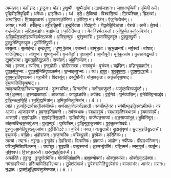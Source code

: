 

  
त्वम्म॒हान्। म॒हाँ इ॑न्द्र। इ॒न्द्र॒यः। योह॑। ह॒शुष्मैः॑। शुष्मै॒र्द्यावा॑। द्यावा॑जज्ञा॒नः। ज॒ज्ञा॒नःपृ॑थि॒वी। पृ॒थि॒वी अमे॑। पृ॒थि॒वीइति॑पृ॒थि॒वी। अमे॑धाः। धा॒इति॑धाः।। य्ध॑। ह॒ते॒। ते॒विश्वा॑। विश्वा॑गि॒रयः॑। गि॒रय॑श्चित्। चि॒दभ्वा॑। अभ्वा॑भि॒या। भि॒यादृ॒ह्ळासः॑। दृ॒ह्ळासः॑की॒रिणाः॑। की॒रिणा॒ न। नैज॑न्। ऐज्॒नित्यैज॑न्।।  
आयत्। य्धरी॑। हरी॑इन्द्र। हरी॒इति॒हरी॑। इ॒न्द्र॒विव्र॑ता। विव्र॑ता॒वेः। विव्र॒तेति॒विऽव्र॑ता। वेराते॑। आते॑। ते॒वज्रं॑। वज्रं॑जरि॒ता। ज॒रि॒ताबा॒ह्वोः। बा॒ह्वोर्धा॑त्। धा॒दिति॑धात्।। येना॑विहर्यतक्रतो। अ॒वि॒ह॒र्य॒तक्र॒तो॒अ॒मित्रा॑न्। अ॒वि॒ह॒र्य॒त॒क्र॒तो॒इत्य॑विहर्यतऽक्रतो। अ॒मित्रा॒न्पुरः॑। पुर॑इ॒ष्णासि॑। इ॒ष्णासि॑पुरुहूत। पु॒रु॒हू॒तपू॒र्वीः। पु॒रु॒हू॒तेति॑पुरुऽहूत। पू॒र्वीरिति॑पू॒र्वीः।।  
त्वस॒त्यः। स॒त्यइ॑न्द्र। इ॒न्द्रधृ॒ष्णुः। धृ॒ष्णु रे॒तान्। ए॒तान्त्वं। त्वमृ॑भु॒क्षाः। ऋ॒भु॒क्षानर्यः॑। नर्य॒स्त्वं। त्वंषाट्। षाळिति॒षाट्।। त्वंशुष्णं॑। शुष्णं॑वृ॒जने॑। वृ॒जने॑पृ॒क्षे। पृ॒क्षआ॒णौ। आ॒णौयूने॑। यूने॒कुत्सा॑य। कुत्सा॑यद्यु॒मते॑। द्यु॒मते॒सचा॑। द्यु॒मत॒इति॑द्यु॒ऽमते॑। सचा॑हन्। अ॒ह्॒नित्य॑हन्।।  
त्वंह॑। ह॒त्यत्। त्यदि॑न्द्र। इ॒न्द्र॒चो॒दीः॒। चो॒दी॒स्सखा॑। सखा॑वृ॒त्रं। वृ॒त्रंयत्। यद्व॑ज्रिन्। व॒ज्रि॒न्वृ॒ष॒क॒र्म॒न्। वृ॒ष॒क॒र्म्॒नु॒भ्नाः। वृ॒ष॒क॒र्म्॒निति॑वृषऽकर्मन्। उ॒भ्नाइत्यु॒भ्नाः।। य्ध॑। ह॒शू॒र॒। शू॒र॒वृ॒ष॒म॒णः॒। वृ॒ष॒म॒णः॒प॒रा॒चैः। वृ॒ष॒म॒न॒इति॑वृषऽमनः। परा॒चैर्वि। विदस्यू॑न्। दस्यूँ॒र्योनौ॑। योना॒वकृ॑तः। अकृ॑तोवृथा॒षाट्। वृथा॒षाळिति॑वृ॒था॒षाट्।।  
त्वांह॒त्यादि॒न्द्रारि॑षण्यन्दृ॒ह्ळस्य॑। दृ॒ळस्य॑चित्। चि॒न्मर्ता॑नां। मर्ता॑ना॒मजु॑ष्टौ। अजु॑ष्टा॒वित्यजु॑ष्टौ।। व्य१॒॑अ॒स्मत्। अ॒स्मदाकाष्टाः॑। आकाष्ठाः॑। काष्ठा॒अर्व॑ते। अर्व॑तेवः। व॒र्घ॒नेव॑। घ॒नेव॑वज्रिन्। घ॒नेवेति॑घ॒नाऽइ॑व। व॒ज्रि॒न्च्छ्न॒थि॒हि॒। श्न॒थि॒ह्य॒मित्रा॑न्। अ॒मित्रा॒नित्य॒मित्रा॑न्।। 4 ।।  
त्वांह॑। ह॒त्यदि॒न्द्रार्ण॑सातौ॒स्व॑र्मीह्ळॆ। अर्ण॑साता॒वित्यर्ण॑ऽसातौ। स्व॑र्मीह्ळॆ॒नरः॑। स्व॑र्मीह्ळ॒इति॒स्वः॑ऽमीह्ळॆ। नर॑ आ॒जा। आ॒जाह॑वन्ते। ह॒व॒न्त॒इति॑हवन्ते।। तव॑स्वधावः। स्व॒धा॒व॒इ॒यं। स्व॒धा॒व॒इति॑स्वधाऽवः। इ॒यमास॑म॒र्ये। आस॑म॒र्ये। स॒म॒र्यऊ॒तिः। स॒म॒र्यइति॑स॒ऽम॒र्ये। ऊ॒तिर्वाजे॑षु। वाजे॑ष्वत॒साय्या॑। अ॒त॒साय्या॑भूत्। भू॒दिति॑भूत्।।  
त्वंह॒त्यदि॑न्द्रस॒प्तयु॑ध्यन्। यु॒ध्य॒न्पुरः॑। पुरो॑वज्रिन्। व॒ज्रि॒न्पु॒रु॒कुत्सा॑य। पु॒रु॒कुत्सा॑यदर्दः। पु॒रु॒कुत्सा॒येति॑पु॒रु॒ऽकुत्सा॑य। द॒र्द॒रिति॑दर्दः।। ब॒र्हिर्न। नयत्। यत्सु॒दासे॑। सु॒दासे॒वृथा॑। सु॒दास॒इति॑सु॒ऽदासे॑। वृथा॒वर्क्। वर्गं॒होः। अं॒होरा॑जन्। रा॒ज॒न्वरि॑वः। वरि॑वःपू॒रवे॑। पू॒रवे॑कः। क॒रिति॑कः।।  
त्वत्यां। त्या्नः॑। न॒इ॒न्द्रः॒। इ॒न्द्र॒दे॒व॒। दे॒व॒चि॒त्रां। चि॒त्रामिषः॑। इष॒मापः॑। आपो॒न। नपी॑पयः। पी॒प॒यः॒परि॑ज्मन्। परि॑ज्म्॒नितिपरि॑ऽज्मन्।। यया॑शूर। शू॒र॒प्रति॑। प्रत्य॒स्मभ्यं॑। अ॒स्मभ्यं॒यंसि॑। यंसि॒त्मनं॑। त्मन॒मूर्जं॑। ऊर्ज्॒न। न॒वि॒श्वध॑। वि॒श्वध॒क्षर॑ध्यै। क्षर॑ध्या॒इति॒क्षर॑ध्यै।।  
अका॑रिते। त॒इ॒न्द्र॒। इ॒न्द्र॒गोत॑मेभिः। गोत॑मेभि॒र्ब्रह्मा॑णि। ब्रह्मा॒ण्योक्ता॑। ओक्ता॒नम॑सा। ओक्तेत्या॒ऽउ॑क्ता। नम॑सा॒हरि॑भ्यां। हरि॑भ्या॒मिति॒हरि॑ऽभ्यां।। सु॒पेश॑सं॒वाजं॑। सु॒पेश॑स॒मिति॑सु॒ऽपेश॑सं। वाज॒माभ॑र। आभ॑र। भ॒रा॒नः॒। नः॒प्रा॒तः। प्रा॒तर्म॒क्षूधि॒याव॑सुर्जगम्यात्।। 6 ।।  
